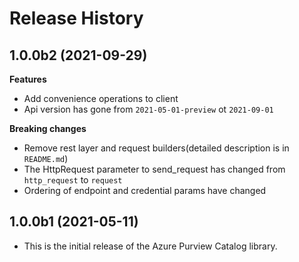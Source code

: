 # Release History

## 1.0.0b2 (2021-09-29)

**Features**

  - Add convenience operations to client
  - Api version has gone from `2021-05-01-preview` ot `2021-09-01`

**Breaking changes**

  - Remove rest layer and request builders(detailed description is in `README.md`)
  - The HttpRequest parameter to send_request has changed from `http_request` to `request`
  - Ordering of endpoint and credential params have changed


## 1.0.0b1 (2021-05-11)

- This is the initial release of the Azure Purview Catalog library.
